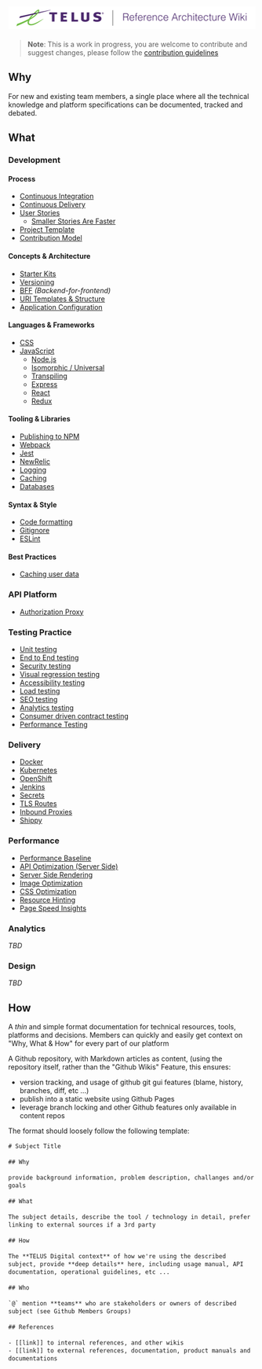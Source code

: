 ![Reference Architecture Wiki Logo](logo.png "Reference Architecture Wiki")
---
> **Note**: This is a work in progress, you are welcome to contribute and suggest changes, please follow the [contribution guidelines](.github/CONTRIBUTING.md)

## Why

For new and existing team members, a single place where all the technical knowledge and platform specifications can be documented, tracked and debated.

## What

### Development

#### Process

- [Continuous Integration](process/continuous-integration.md)
- [Continuous Delivery](process/continuous-delivery.md)
- [User Stories](process/user-stories.md)
  - [Smaller Stories Are Faster](process/small-stories-are-faster.md)
- [Project Template](process/project-template.md)
- [Contribution Model](process/contribution-model.md)

#### Concepts & Architecture

- [Starter Kits](development/starter-kits.md)
- [Versioning](development/versioning.md)
- [BFF](development/bff.md) _(Backend-for-frontend)_
- [URI Templates & Structure](development/uri-structure.md)
- [Application Configuration](development/application-configuration.md)

#### Languages & Frameworks

- [CSS](development/css.md)
- [JavaScript](development/javascript.md)
  - [Node.js](development/node.md)
  - [Isomorphic / Universal](development/isomorphic.md)
  - [Transpiling](development/transpiling.md)
  - [Express](development/express.md)
  - [React](development/react.md)
  - [Redux](development/redux.md)

#### Tooling & Libraries

- [Publishing to NPM](development/npm.md)
- [Webpack](development/webpack.md)
- [Jest](development/jest.md)
- [NewRelic](development/newrelic.md)
- [Logging](development/logging.md)
- [Caching](development/caching.md)
- [Databases](development/databases.md)

#### Syntax & Style

- [Code formatting](development/code-formatting.md)
- [Gitignore](development/gitignore.md)
- [ESLint](development/eslint.md)

#### Best Practices

- [Caching user data](best-practices/caching.md)

### API Platform

- [Authorization Proxy](api/authorization-proxy.md)

### Testing Practice

- [Unit testing](testing/unit.md)
- [End to End testing](testing/e2e.md)
- [Security testing](testing/security.md)
- [Visual regression testing](testing/visual-regression.md)
- [Accessibility testing](testing/accessibility.md)
- [Load testing](testing/load.md)
- [SEO testing](testing/seo.md)
- [Analytics testing](testing/analytics.md)
- [Consumer driven contract testing](testing/consumer_driven_contracts.md)
- [Performance Testing](testing/automated-testing.md)

### Delivery

- [Docker](delivery/docker.md)
- [Kubernetes](delivery/kubernetes.md)
- [OpenShift](delivery/openshift.md)
- [Jenkins](delivery/jenkins.md)
- [Secrets](delivery/secrets.md)
- [TLS Routes](delivery/tls-routes.md)
- [Inbound Proxies](delivery/inbound-proxies.md)
- [Shippy](delivery/shippy.md)

### Performance
- [Performance Baseline](performance/performance-baseline.md)
- [API Optimization (Server Side)](performance/api-optimization.md)
- [Server Side Rendering](performance/server-side-rendering.md)
- [Image Optimization](performance/image-optimization.md)
- [CSS Optimization](performance/css-optimization.md)
- [Resource Hinting](performance/resource-hinting.md)
- [Page Speed Insights](performance/page-speed-insights.md)

### Analytics

_TBD_

### Design

_TBD_

## How

A *thin* and simple format documentation for technical resources, tools, platforms and decisions. Members can quickly and easily get context on "Why, What & How" for every part of our platform

A Github repository, with Markdown articles as content, (using the repository itself, rather than the "Github Wikis" Feature, this ensures:

- version tracking, and usage of github git gui features (blame, history, branches, diff, etc ...)
- publish into a static website using Github Pages
- leverage branch locking and other Github features only available in content repos

The format should loosely follow the following template:

```
# Subject Title

## Why

provide background information, problem description, challanges and/or goals

## What

The subject details, describe the tool / technology in detail, prefer linking to external sources if a 3rd party

## How

The **TELUS Digital context** of how we're using the described subject, provide **deep details** here, including usage manual, API documentation, operational guidelines, etc ...

## Who

`@` mention **teams** who are stakeholders or owners of described subject (see Github Members Groups)

## References

- [[link]] to internal references, and other wikis
- [[link]] to external references, documentation, product manuals and documentations
```

